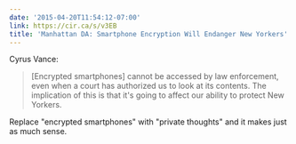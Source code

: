 ```yaml
---
date: '2015-04-20T11:54:12-07:00'
link: https://cir.ca/s/v3EB
title: 'Manhattan DA: Smartphone Encryption Will Endanger New Yorkers'
---
```


Cyrus Vance:

>[Encrypted smartphones] cannot be accessed by law enforcement, even when a court has authorized us to look at its contents. The implication of this is that it's going to affect our ability to protect New Yorkers.

Replace "encrypted smartphones" with "private thoughts" and it makes just as much sense.
